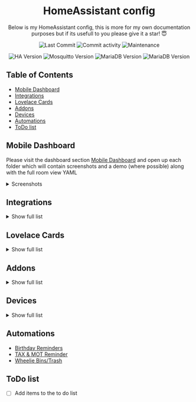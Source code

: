 <h1 align="center">HomeAssistant config</h1>


<p align="center">
  Below is my HomeAssistant config, this is more for my own documentation purposes but if its usefull to you please give it a star! 😇
</p>

<p align="center">
  <img alt="Last Commit" src="https://img.shields.io/github/last-commit/mintcreg/ha-config?style=plasticr"/>
  <img alt="Commit activity" src="https://img.shields.io/github/commit-activity/m/mintcreg/ha-config"/>
  <img alt="Maintenance" src="https://img.shields.io/maintenance/yes/2025"/>
</p>

<p align="center">
  <img alt="HA Version" src="https://img.shields.io/badge/HA--Version-2025.1.2-9cf"/>
  <img alt="Mosquitto Version" src="https://img.shields.io/badge/Mosquitto--Version-6.5.0-9cf"/>
  <img alt="MariaDB Version" src="https://img.shields.io/badge/MariaDB--Version-2.7.2-9cf"/>
  <img alt="MariaDB Version" src="https://img.shields.io/badge/Zigbee2MQTT--Version-2.0.02-9cf"/>
</p>

## Table of Contents

- [Mobile Dashboard](#mobile-dashboard)
- [Integrations](#integrations)
- [Lovelace Cards](#lovelace-cards)
- [Addons](#addons)
- [Devices](#devices)
- [Automations](#automations)
- [ToDo list](#todo-list)

## Mobile Dashboard



Please visit the dashboard section [Mobile Dashboard](https://github.com/mintcreg/ha-config/tree/main/dashboard/mobile) and open up each folder which will contain screenshots and a demo (where possible) along with the full room view YAML

<details>
  <summary>Screenshots</summary>
  
<br>

![Slideshow](/images/screenshots/dashboard/overall.gif)

</details>

## Integrations

<details>
  <summary>Show full list</summary>
  
<br>

- [rpi_power](https://www.home-assistant.io/integrations/rpi_power/)
- [google_translate](https://www.home-assistant.io/integrations/google_translate/)
- [HACS](https://www.home-assistant.io/integrations/hacs/)
- [local_calendar](https://www.home-assistant.io/integrations/local_calendar/)
- [mobile_app](https://www.home-assistant.io/integrations/mobile_app/)
- [cast](https://www.home-assistant.io/integrations/cast/)
- [cloud](https://www.home-assistant.io/integrations/cloud/)
- [webostv](https://www.home-assistant.io/integrations/webostv/)
- [tessie](https://www.home-assistant.io/integrations/tessie/)
- [samsungtv](https://www.home-assistant.io/integrations/samsungtv/)
- [dlna_dmr](https://www.home-assistant.io/integrations/dlna_dmr/)
- [mqtt](https://www.home-assistant.io/integrations/mqtt/)
- [zha](https://www.home-assistant.io/integrations/zha/)
- [DVLA-Vehicle-Enquiry-Service](https://github.com/jampez77/DVLA-Vehicle-Enquiry-Service/)
- [local_todo](https://www.home-assistant.io/integrations/local_todo/)
- [template](https://www.home-assistant.io/integrations/template/)
- [shopping_list](https://www.home-assistant.io/integrations/shopping_list/)
- [scheduler](https://www.home-assistant.io/integrations/scheduler/)
- [systemmonitor](https://www.home-assistant.io/integrations/systemmonitor/)
- [octopus_energy](https://www.home-assistant.io/integrations/octopus_energy/)
- [spook](https://www.home-assistant.io/integrations/spook/)
- [ibeacon](https://www.home-assistant.io/integrations/ibeacon/)
- [openai_conversation](https://www.home-assistant.io/integrations/openai_conversation/)
- [go2rtc](https://www.home-assistant.io/integrations/go2rtc/)
- [chore_helper](https://www.home-assistant.io/integrations/chore_helper/)
- [pantry_tracker](https://www.home-assistant.io/integrations/pantry_tracker/)
- [music_assistant](https://www.home-assistant.io/integrations/music_assistant/)
- [asusrouter](https://www.home-assistant.io/integrations/asusrouter/)
- [ping](https://www.home-assistant.io/integrations/ping/)
- [unraid](https://www.home-assistant.io/integrations/unraid/)
- [google_generative_ai_conversation](https://www.home-assistant.io/integrations/google_generative_ai_conversation/)


</details>

## Lovelace Cards

<details>
  <summary>Show full list</summary>
  
<br>

- [anchor-card](https://github.com/ShadowAya/anchor-card)
- [android-tv-card](https://github.com/ShadowAya/android-tv-card)
- [apexcharts-card](https://github.com/ShadowAya/apexcharts-card)
- [atomic-calendar-revive](https://github.com/ShadowAya/atomic-calendar-revive)
- [bar-card](https://github.com/ShadowAya/bar-card)
- [better-thermostat-ui-card](https://github.com/ShadowAya/better-thermostat-ui-card)
- [bootstrap-grid-card](https://github.com/ShadowAya/bootstrap-grid-card)
- [Bubble-Card](https://github.com/ShadowAya/Bubble-Card)
- [button-card](https://github.com/ShadowAya/button-card)
- [channel-pad](https://github.com/ShadowAya/channel-pad)
- [charger-card](https://github.com/ShadowAya/charger-card)
- [clock-weather-card](https://github.com/ShadowAya/clock-weather-card)
- [config-template-card](https://github.com/ShadowAya/config-template-card)
- [css-swipe-card](https://github.com/ShadowAya/css-swipe-card)
- [custom-brand-icons](https://github.com/ShadowAya/custom-brand-icons)
- [custom-icons](https://github.com/ShadowAya/custom-icons)
- [custom-more-info](https://github.com/ShadowAya/custom-more-info)
- [decluttering-card](https://github.com/ShadowAya/decluttering-card)
- [energy-gauge-bundle-card](https://github.com/ShadowAya/energy-gauge-bundle-card)
- [hass-room-card](https://github.com/ShadowAya/hass-room-card)
- [honeycomb-menu](https://github.com/ShadowAya/honeycomb-menu)
- [kiosk-mode](https://github.com/ShadowAya/kiosk-mode)
- [LG-WebOS-Remote-Control](https://github.com/ShadowAya/LG-WebOS-Remote-Control)
- [light-entity-card](https://github.com/ShadowAya/light-entity-card)
- [lovelace-auto-entities](https://github.com/ShadowAya/lovelace-auto-entities)
- [lovelace-card-mod](https://github.com/ShadowAya/lovelace-card-mod)
- [lovelace-collapsable-cards](https://github.com/ShadowAya/lovelace-collapsable-cards)
- [lovelace-expander-card](https://github.com/ShadowAya/lovelace-expander-card)
- [lovelace-fold-entity-row](https://github.com/ShadowAya/lovelace-fold-entity-row)
- [lovelace-horizon-card](https://github.com/ShadowAya/lovelace-horizon-card)
- [lovelace-layout-card](https://github.com/ShadowAya/lovelace-layout-card)
- [lovelace-mushroom](https://github.com/ShadowAya/lovelace-mushroom)
- [lovelace-paper-buttons-row](https://github.com/ShadowAya/lovelace-paper-buttons-row)
- [lovelace-plotly-graph-card](https://github.com/ShadowAya/lovelace-plotly-graph-card)
- [lovelace-slider-entity-row](https://github.com/ShadowAya/lovelace-slider-entity-row)
- [lovelace-template-entity-row](https://github.com/ShadowAya/lovelace-template-entity-row)
- [lovelace-time-picker-card](https://github.com/ShadowAya/lovelace-time-picker-card)
- [mini-graph-card](https://github.com/ShadowAya/mini-graph-card)
- [mini-media-player](https://github.com/ShadowAya/mini-media-player)
- [octopus-energy-rates-card](https://github.com/ShadowAya/octopus-energy-rates-card)
- [pantry_tracker_card](https://github.com/ShadowAya/pantry_tracker_card)
- [scheduler-card](https://github.com/ShadowAya/scheduler-card)
- [sidebar-card](https://github.com/ShadowAya/sidebar-card)
- [simple-weather-card](https://github.com/ShadowAya/simple-weather-card)
- [stack-in-card](https://github.com/ShadowAya/stack-in-card)
- [surveillance-card](https://github.com/ShadowAya/surveillance-card)
- [swipe-card](https://github.com/ShadowAya/swipe-card)
- [swiper-slider](https://github.com/ShadowAya/swiper-slider)
- [tv-card](https://github.com/ShadowAya/tv-card)
- [Ultra-Vehicle-Card](https://github.com/ShadowAya/Ultra-Vehicle-Card)
- [uptime-card](https://github.com/ShadowAya/uptime-card)
- [vertical-stack-in-card](https://github.com/ShadowAya/vertical-stack-in-card)
- [weather-card](https://github.com/ShadowAya/weather-card)

</details>


## Addons

<details>
  <summary>Show full list</summary>
  
<br>

- [Advanced SSH & Web Terminal](https://github.com/hassio-addons/addon-ssh)
- [Cloudflared](https://github.com/brenner-tobias/addon-cloudflared/)
- [Samba share](https://github.com/home-assistant/addons/tree/master/samba)
- [Home Assistant Google Drive Backup](https://github.com/sabeechen/hassio-google-drive-backup)
- [Mosquitto broker](https://github.com/home-assistant/addons/tree/master/mosquitto)
- [Zigbee2MQTT](https://github.com/zigbee2mqtt/hassio-zigbee2mqtt/tree/master/zigbee2mqtt)
- [File editor](https://github.com/home-assistant/addons/tree/master/configurator)
- [Vaultwarden (Bitwarden)](https://github.com/hassio-addons/addon-bitwarden)
- [Uptime Kuma](https://github.com/hassio-addons/addon-uptime-kuma)
- [Node-RED](https://github.com/hassio-addons/addon-node-red)
- [Piper](https://github.com/home-assistant/addons/blob/master/piper)
- [RPC Shutdown](https://github.com/home-assistant/addons/tree/master/rpc_shutdown)
- [MariaDB](https://github.com/home-assistant/addons/tree/master/mariadb)
- [Duck DNS](https://github.com/home-assistant/addons/tree/master/duckdns)
- [Portainer](https://github.com/alexbelgium/hassio-addons)
- [Terminal & SSH](https://github.com/home-assistant/addons/tree/master/ssh)
- [Pantry Tracker](https://github.com/mintcreg/pantry_tracker)
- [Whisper](https://github.com/home-assistant/addons/blob/master/whisper)
- [Assist Microphone](https://github.com/home-assistant/addons/blob/master/assist_microphone)
- [openWakeWord](https://github.com/home-assistant/addons/blob/master/openwakeword)
- [Music Assistant Server (beta)](https://music-assistant.io)
- [MQTT Explorer](https://github.com/GollumDom/addon-repository) *(No URL provided)*




</details>


## Devices

<details>
  <summary>Show full list</summary>
  
<br>
<h2 align="center">Primary Devices</h2>
<table align="center" border="0" width="100%">
  <thead>
    <tr>
      <th>Device</th>
      <th>Use</th>
      <th>Quantity</th>
    </tr>
  </thead>
  <tbody>
    <tr>
      <td>
        <img src="images/devices/rpi.png" alt="drawing" width="120" />
        <h3>RPI 4 (8gb)</h3>
      </td>
      <td>
        <p>Directly running HASSIO OS</p>
      </td>
      <td>x1</td>
    </tr>
    <tr>
      <td>
        <img src="images/devices/RT-AC86U.jpg" alt="drawing" width="120" />
        <h3>ASUS RT-AC86U</h3>
      </td>
      <td>
        <p>Router</p>
      </td>
      <td>x1</td>
    </tr>
    <tr>
      <td>
        <img src="images/devices/SONOFF-Zigbee-plus-e.jpg" alt="drawing" width="120" />
        <h3>SONOFF-Zigbee Plus-E</h3>
      </td>
      <td>
        <p>Zigbee co-ordinator</p>
      </td>
      <td>x1</td>
    </tr>
    <tr>
      <td>
        <img src="images/devices/google-mini.jpg" alt="drawing" width="120" />
        <h3>Google Home Mini</h3>
      </td>
      <td>
        <p>Voice Assistant</p>
      </td>
      <td>x2</td>
    </tr>
  </tbody>
</table>

<h2 align="center">Zigbee Devices</h2>
<table align="center" border="0" width="100%">
  <thead>
    <tr>
      <th>Device</th>
      <th>Use</th>
      <th>Quantity</th>
    </tr>
  </thead>
  <tbody>
    <tr>
      <td>
        <img src="images/devices/ikea-vallhorn-motion-sensor.jpeg" alt="drawing" width="120" />
        <h3>Ikea Vallhorn Motion Sensor</h3>
      </td>
      <td>
        <p>Capture motion</p>
      </td>
      <td>x4</td>
    </tr>
    <tr>
      <td>
        <img src="images/devices/sonoff-snzb-02.jpeg" alt="drawing" width="120" />
        <h3>Sonoff SNZB-02</h3>
      </td>
      <td>
        <p>Temperature Sensor</p>
      </td>
      <td>x2</td>
    </tr>
    <tr>
      <td>
        <img src="images/devices/sonoff-snzb-04.jpeg" alt="drawing" width="120" />
        <h3>Sonoff SNZB-02</h3>
      </td>
      <td>
        <p>Open/close sensor</p>
      </td>
      <td>x3</td>
    </tr>
    <tr>
      <td>
        <img src="images/devices/tuya-TT001ZAV20.png" alt="drawing" width="120" />
        <h3>TUYA - TS0201</h3>
      </td>
      <td>
        <p>Fridge temperature sensor</p>
      </td>
      <td>x1</td>
    </tr>
    <tr>
      <td>
        <img src="images/devices/tuya-TS0011.jpeg" alt="drawing" width="120" />
        <h3>Tuya - TS0011</h3>
      </td>
      <td>
        <p>Light switch</p>
      </td>
      <td>x9</td>
    </tr>
    <tr>
      <td>
        <img src="images/devices/tuya-BSD29_1.jpeg" alt="drawing" width="120" />
        <h3>Tuya BSD29_1</h3>
      </td>
      <td>
        <p>Switch / Power meter</p>
      </td>
      <td>x1</td>
    </tr>
    <tr>
      <td>
        <img src="images/devices/tuya-WSD500A.jpeg" alt="drawing" width="120" />
        <h3>Tuya - WSD500A</h3>
      </td>
      <td>
        <p>Temperature Sensor</p>
      </td>
      <td>x3</td>
    </tr>
    <tr>
      <td>
        <img src="images/devices/tuya-ZG-227Z.png" alt="drawing" width="120" />
        <h3>Tuya - ZG-227Z</h3>
      </td>
      <td>
        <p>Temperature Sensor</p>
      </td>
      <td>x5</td>
    </tr>
    <tr>
      <td>
        <img src="images/devices/tuya-ZY-M100-24GV3.png" alt="drawing" width="120" />
        <h3>Tuya - ZY-M100-24GV3</h3>
      </td>
      <td>
        <p>Presence sensor</p>
      </td>
      <td>x2</td>
    </tr>
  </tbody>
</table>

</details>

## Automations

- [Birthday Reminders](https://github.com/mintcreg/ha-config/tree/main/automations/Birthday%20Reminders)
- [TAX & MOT Reminder](https://github.com/mintcreg/ha-config/tree/main/automations/TAX%20%26%20MOT%20Reminder)
- [Wheelie Bins/Trash](https://github.com/mintcreg/ha-config/tree/main/automations/Wheelie%20Bins)


## ToDo list

- [ ] Add items to the to do list


